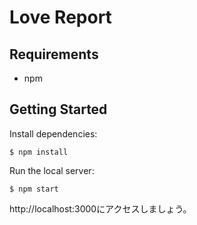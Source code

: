 # Love Report

## Requirements

- npm

## Getting Started

Install dependencies:

```
$ npm install
```

Run the local server:

```
$ npm start
```

http://localhost:3000にアクセスしましょう。